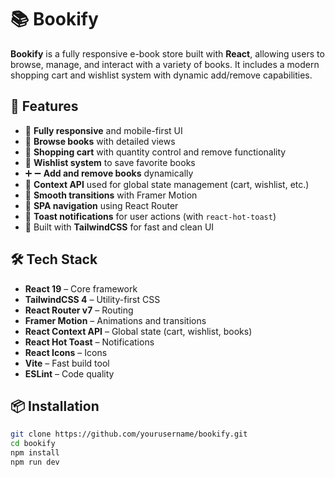 # 📚 Bookify

**Bookify** is a fully responsive e-book store built with **React**, allowing users to browse, manage, and interact with a variety of books. It includes a modern shopping cart and wishlist system with dynamic add/remove capabilities.

## 🚀 Features

- 📱 **Fully responsive** and mobile-first UI
- 📖 **Browse books** with detailed views
- 🛒 **Shopping cart** with quantity control and remove functionality
- 💖 **Wishlist system** to save favorite books
- ➕ ➖ **Add and remove books** dynamically
- 🧠 **Context API** used for global state management (cart, wishlist, etc.)
- 🔄 **Smooth transitions** with Framer Motion
- 🧭 **SPA navigation** using React Router
- 🔔 **Toast notifications** for user actions (with `react-hot-toast`)
- 🎨 Built with **TailwindCSS** for fast and clean UI

## 🛠️ Tech Stack

- **React 19** – Core framework  
- **TailwindCSS 4** – Utility-first CSS  
- **React Router v7** – Routing  
- **Framer Motion** – Animations and transitions  
- **React Context API** – Global state (cart, wishlist, books)  
- **React Hot Toast** – Notifications  
- **React Icons** – Icons  
- **Vite** – Fast build tool  
- **ESLint** – Code quality

## 📦 Installation

```bash
git clone https://github.com/yourusername/bookify.git
cd bookify
npm install
npm run dev
